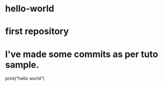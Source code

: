 # hello-world
# first repository

# I've made some commits as per tuto sample.

print("hello world")
